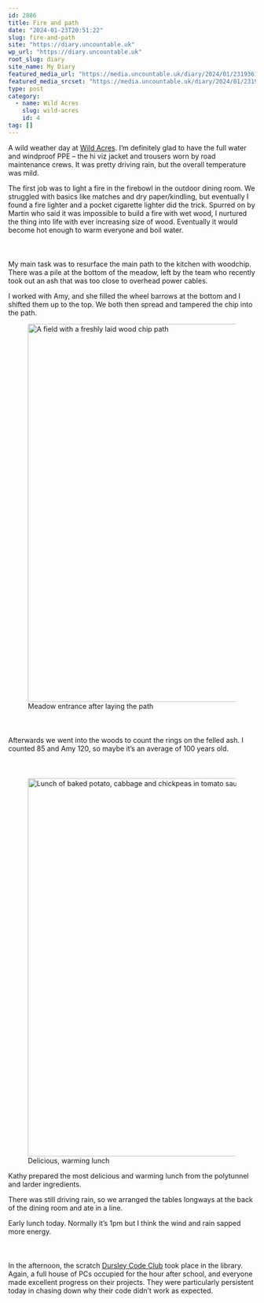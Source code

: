 ```yaml
---
id: 2886
title: Fire and path
date: "2024-01-23T20:51:22"
slug: fire-and-path
site: "https://diary.uncountable.uk"
wp_url: "https://diary.uncountable.uk"
root_slug: diary
site_name: My Diary
featured_media_url: "https://media.uncountable.uk/diary/2024/01/23193612/IMG20240123115226.webp"
featured_media_srcset: "https://media.uncountable.uk/diary/2024/01/23193612/IMG20240123115226-300x191.webp 300w, https://media.uncountable.uk/diary/2024/01/23193612/IMG20240123115226-1024x653.webp 1024w, https://media.uncountable.uk/diary/2024/01/23193612/IMG20240123115226-150x150.webp 150w, https://media.uncountable.uk/diary/2024/01/23193612/IMG20240123115226-640x408.webp 640w, https://media.uncountable.uk/diary/2024/01/23193612/IMG20240123115226.webp 2000w"
type: post
category:
  - name: Wild Acres
    slug: wild-acres
    id: 4
tag: []
---
```



<p>A wild weather day at <a href="https://wildacres.org.uk/">Wild Acres</a>.  I&#8217;m definitely glad to have the full water and windproof PPE &#8211; the hi viz jacket and trousers worn by road maintenance crews.  It was pretty driving rain, but the overall temperature was mild.</p>



<p>The first job was to light a fire in the firebowl in the outdoor dining room.  We struggled with basics like matches and dry paper/kindling, but eventually I found a fire lighter and a pocket cigarette lighter did the trick.  Spurred on by Martin who said it was impossible to build a fire with wet wood, I nurtured the thing into life with ever increasing size of wood.  Eventually it would become hot enough to warm everyone and boil water.</p>


<style>.kb-row-layout-id2886_49ec74-c2 > .kt-row-column-wrap{align-content:start;}:where(.kb-row-layout-id2886_49ec74-c2 > .kt-row-column-wrap) > .wp-block-kadence-column{justify-content:start;}.kb-row-layout-id2886_49ec74-c2 > .kt-row-column-wrap{column-gap:var(--global-kb-gap-md, 2rem);row-gap:var(--global-kb-gap-md, 2rem);padding-top:var(--global-kb-spacing-sm, 1.5rem);padding-bottom:var(--global-kb-spacing-sm, 1.5rem);grid-template-columns:repeat(2, minmax(0, 1fr));}.kb-row-layout-id2886_49ec74-c2 > .kt-row-layout-overlay{opacity:0.30;}@media all and (max-width: 1024px){.kb-row-layout-id2886_49ec74-c2 > .kt-row-column-wrap{grid-template-columns:repeat(2, minmax(0, 1fr));}}@media all and (max-width: 767px){.kb-row-layout-id2886_49ec74-c2 > .kt-row-column-wrap{grid-template-columns:minmax(0, 1fr);}.kb-row-layout-id2886_49ec74-c2 > .kt-row-column-wrap > .wp-block-kadence-column:nth-of-type(1){order:2;}.kb-row-layout-id2886_49ec74-c2 > .kt-row-column-wrap > .wp-block-kadence-column:nth-of-type(2){order:1;}.kb-row-layout-id2886_49ec74-c2 > .kt-row-column-wrap > .wp-block-kadence-column:nth-of-type(3){order:12;}.kb-row-layout-id2886_49ec74-c2 > .kt-row-column-wrap > .wp-block-kadence-column:nth-of-type(4){order:11;}.kb-row-layout-id2886_49ec74-c2 > .kt-row-column-wrap > .wp-block-kadence-column:nth-of-type(5){order:22;}.kb-row-layout-id2886_49ec74-c2 > .kt-row-column-wrap > .wp-block-kadence-column:nth-of-type(6){order:21;}.kb-row-layout-id2886_49ec74-c2 > .kt-row-column-wrap > .wp-block-kadence-column:nth-of-type(7){order:32;}.kb-row-layout-id2886_49ec74-c2 > .kt-row-column-wrap > .wp-block-kadence-column:nth-of-type(8){order:31;}}</style><div class="kb-row-layout-wrap kb-row-layout-id2886_49ec74-c2 alignnone wp-block-kadence-rowlayout"><div class="kt-row-column-wrap kt-has-2-columns kt-row-layout-equal kt-tab-layout-inherit kt-mobile-layout-row kt-row-valign-top">
<style>.kadence-column2886_c0ff24-07 > .kt-inside-inner-col,.kadence-column2886_c0ff24-07 > .kt-inside-inner-col:before{border-top-left-radius:0px;border-top-right-radius:0px;border-bottom-right-radius:0px;border-bottom-left-radius:0px;}.kadence-column2886_c0ff24-07 > .kt-inside-inner-col{column-gap:var(--global-kb-gap-sm, 1rem);}.kadence-column2886_c0ff24-07 > .kt-inside-inner-col{flex-direction:column;}.kadence-column2886_c0ff24-07 > .kt-inside-inner-col > .aligncenter{width:100%;}.kadence-column2886_c0ff24-07 > .kt-inside-inner-col:before{opacity:0.3;}.kadence-column2886_c0ff24-07{position:relative;}@media all and (max-width: 1024px){.kadence-column2886_c0ff24-07 > .kt-inside-inner-col{flex-direction:column;justify-content:center;}}@media all and (max-width: 767px){.kadence-column2886_c0ff24-07 > .kt-inside-inner-col{flex-direction:column;justify-content:center;}}</style>
<div class="wp-block-kadence-column kadence-column2886_c0ff24-07"><div class="kt-inside-inner-col">
<p>My main task was to resurface the main path to the kitchen with woodchip.  There was a pile at the bottom of the meadow, left by the team who recently took out an ash that was too close to overhead power cables.</p>



<p>I worked with Amy, and she filled the wheel barrows at the bottom and I shifted them up to the top.  We both then spread and tampered the chip into the path.</p>
</div></div>


<style>.kadence-column2886_0a0ebe-38 > .kt-inside-inner-col,.kadence-column2886_0a0ebe-38 > .kt-inside-inner-col:before{border-top-left-radius:0px;border-top-right-radius:0px;border-bottom-right-radius:0px;border-bottom-left-radius:0px;}.kadence-column2886_0a0ebe-38 > .kt-inside-inner-col{column-gap:var(--global-kb-gap-sm, 1rem);}.kadence-column2886_0a0ebe-38 > .kt-inside-inner-col{flex-direction:column;}.kadence-column2886_0a0ebe-38 > .kt-inside-inner-col > .aligncenter{width:100%;}.kadence-column2886_0a0ebe-38 > .kt-inside-inner-col:before{opacity:0.3;}.kadence-column2886_0a0ebe-38{position:relative;}@media all and (max-width: 1024px){.kadence-column2886_0a0ebe-38 > .kt-inside-inner-col{flex-direction:column;justify-content:center;}}@media all and (max-width: 767px){.kadence-column2886_0a0ebe-38 > .kt-inside-inner-col{flex-direction:column;justify-content:center;}}</style>
<div class="wp-block-kadence-column kadence-column2886_0a0ebe-38"><div class="kt-inside-inner-col">
<figure class="wp-block-image size-large"><img loading="lazy" decoding="async" width="1024" height="768" src="https://media.uncountable.uk/diary/2024/01/23193613/IMG20240123121253-1024x768.webp" alt="A field with a freshly laid wood chip path" class="wp-image-2880" srcset="https://media.uncountable.uk/diary/2024/01/23193613/IMG20240123121253-1024x768.webp 1024w, https://media.uncountable.uk/diary/2024/01/23193613/IMG20240123121253-300x225.webp 300w, https://media.uncountable.uk/diary/2024/01/23193613/IMG20240123121253-640x480.webp 640w, https://media.uncountable.uk/diary/2024/01/23193613/IMG20240123121253.webp 2000w" sizes="auto, (max-width: 1024px) 100vw, 1024px" /><figcaption class="wp-element-caption">Meadow entrance after laying the path</figcaption></figure>
</div></div>

</div></div>


<p>Afterwards we went into the woods to count the rings on the felled ash.  I counted 85 and Amy 120, so maybe it&#8217;s an average of 100 years old.</p>


<style>.kb-row-layout-id2886_6b5541-b8 > .kt-row-column-wrap{align-content:start;}:where(.kb-row-layout-id2886_6b5541-b8 > .kt-row-column-wrap) > .wp-block-kadence-column{justify-content:start;}.kb-row-layout-id2886_6b5541-b8 > .kt-row-column-wrap{column-gap:var(--global-kb-gap-md, 2rem);row-gap:var(--global-kb-gap-md, 2rem);padding-top:var(--global-kb-spacing-sm, 1.5rem);padding-bottom:var(--global-kb-spacing-sm, 1.5rem);grid-template-columns:repeat(2, minmax(0, 1fr));}.kb-row-layout-id2886_6b5541-b8 > .kt-row-layout-overlay{opacity:0.30;}@media all and (max-width: 1024px){.kb-row-layout-id2886_6b5541-b8 > .kt-row-column-wrap{grid-template-columns:repeat(2, minmax(0, 1fr));}}@media all and (max-width: 767px){.kb-row-layout-id2886_6b5541-b8 > .kt-row-column-wrap{grid-template-columns:minmax(0, 1fr);}}</style><div class="kb-row-layout-wrap kb-row-layout-id2886_6b5541-b8 alignnone wp-block-kadence-rowlayout"><div class="kt-row-column-wrap kt-has-2-columns kt-row-layout-equal kt-tab-layout-inherit kt-mobile-layout-row kt-row-valign-top">
<style>.kadence-column2886_fa0c6c-e9 > .kt-inside-inner-col,.kadence-column2886_fa0c6c-e9 > .kt-inside-inner-col:before{border-top-left-radius:0px;border-top-right-radius:0px;border-bottom-right-radius:0px;border-bottom-left-radius:0px;}.kadence-column2886_fa0c6c-e9 > .kt-inside-inner-col{column-gap:var(--global-kb-gap-sm, 1rem);}.kadence-column2886_fa0c6c-e9 > .kt-inside-inner-col{flex-direction:column;}.kadence-column2886_fa0c6c-e9 > .kt-inside-inner-col > .aligncenter{width:100%;}.kadence-column2886_fa0c6c-e9 > .kt-inside-inner-col:before{opacity:0.3;}.kadence-column2886_fa0c6c-e9{position:relative;}@media all and (max-width: 1024px){.kadence-column2886_fa0c6c-e9 > .kt-inside-inner-col{flex-direction:column;justify-content:center;}}@media all and (max-width: 767px){.kadence-column2886_fa0c6c-e9 > .kt-inside-inner-col{flex-direction:column;justify-content:center;}}</style>
<div class="wp-block-kadence-column kadence-column2886_fa0c6c-e9"><div class="kt-inside-inner-col">
<figure class="wp-block-image size-large"><img loading="lazy" decoding="async" width="1024" height="768" src="https://media.uncountable.uk/diary/2024/01/23193615/IMG20240123125422-1024x768.webp" alt="Lunch of baked potato, cabbage and chickpeas in tomato sauce" class="wp-image-2881" srcset="https://media.uncountable.uk/diary/2024/01/23193615/IMG20240123125422-1024x768.webp 1024w, https://media.uncountable.uk/diary/2024/01/23193615/IMG20240123125422-300x225.webp 300w, https://media.uncountable.uk/diary/2024/01/23193615/IMG20240123125422-640x480.webp 640w, https://media.uncountable.uk/diary/2024/01/23193615/IMG20240123125422.webp 2000w" sizes="auto, (max-width: 1024px) 100vw, 1024px" /><figcaption class="wp-element-caption">Delicious, warming lunch</figcaption></figure>
</div></div>


<style>.kadence-column2886_a34258-8e > .kt-inside-inner-col,.kadence-column2886_a34258-8e > .kt-inside-inner-col:before{border-top-left-radius:0px;border-top-right-radius:0px;border-bottom-right-radius:0px;border-bottom-left-radius:0px;}.kadence-column2886_a34258-8e > .kt-inside-inner-col{column-gap:var(--global-kb-gap-sm, 1rem);}.kadence-column2886_a34258-8e > .kt-inside-inner-col{flex-direction:column;}.kadence-column2886_a34258-8e > .kt-inside-inner-col > .aligncenter{width:100%;}.kadence-column2886_a34258-8e > .kt-inside-inner-col:before{opacity:0.3;}.kadence-column2886_a34258-8e{position:relative;}@media all and (max-width: 1024px){.kadence-column2886_a34258-8e > .kt-inside-inner-col{flex-direction:column;justify-content:center;}}@media all and (max-width: 767px){.kadence-column2886_a34258-8e > .kt-inside-inner-col{flex-direction:column;justify-content:center;}}</style>
<div class="wp-block-kadence-column kadence-column2886_a34258-8e"><div class="kt-inside-inner-col">
<p>Kathy prepared the most delicious and warming lunch from the polytunnel and larder ingredients.  </p>



<p>There was still driving rain, so we arranged the tables longways at the back of the dining room and ate in a line.</p>



<p>Early lunch today.  Normally it&#8217;s 1pm but I think the wind and rain sapped more energy.</p>
</div></div>

</div></div>


<p>In the afternoon, the scratch <a href="https://www.facebook.com/dursleycodeclub">Dursley Code Club</a> took place in the library.  Again, a full house of PCs occupied for the hour after school, and everyone made excellent progress on their projects.  They were particularly persistent today in chasing down why their code didn&#8217;t work as expected.  </p>
